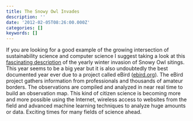 ```yaml
---
title: The Snowy Owl Invades
description: ''
date: '2012-02-05T08:26:00.000Z'
categories: []
keywords: []
---
```


If you are looking for a good example of the growing intersection of sustainability science and computer science I suggest taking a look at this [fascinating description](http://ebird.org/content/ebird/news/the-winter-of-the-snowy-owl) of the yearly winter invasion of Snowy Owl sitings. This year seems to be a big year but it is also undoubtedly the best documented year ever due to a project called eBird ([ebird.org](http://ebird.org/)). The eBird project gathers information from professionals and thousands of amateur borders. The observations are compiled and analyzed in near real time to build an observation map. This kind of citizen science is becoming more and more possible using the Internet, wireless access to websites from the field and advanced machine learning techniques to analyze huge amounts or data. Exciting times for many fields of science ahead.
